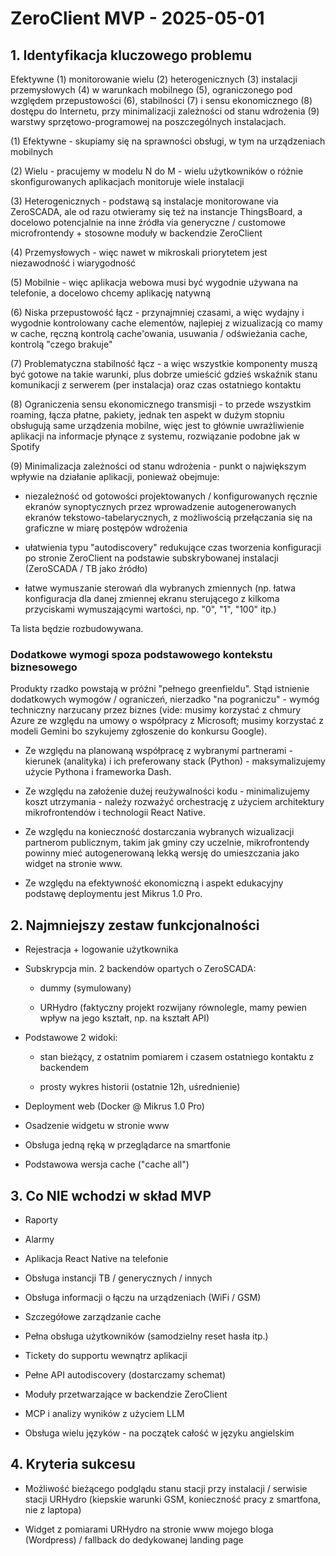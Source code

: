 # ZeroClient MVP - 2025-05-01

## 1. Identyfikacja kluczowego problemu
Efektywne (1) monitorowanie wielu (2) heterogenicznych (3) instalacji przemysłowych (4) w warunkach mobilnego (5), ograniczonego pod względem przepustowości (6), stabilności (7) i sensu ekonomicznego (8) dostępu do Internetu, przy minimalizacji zależności od stanu wdrożenia (9) warstwy sprzętowo-programowej na poszczególnych instalacjach.

(1) Efektywne - skupiamy się na sprawności obsługi, w tym na urządzeniach mobilnych

(2) Wielu - pracujemy w modelu N do M - wielu użytkowników o różnie skonfigurowanych aplikacjach monitoruje wiele instalacji

(3) Heterogenicznych - podstawą są instalacje monitorowane via ZeroSCADA, ale od razu otwieramy się też na instancje ThingsBoard, a docelowo potencjalnie na inne źródła via generyczne / customowe microfrontendy + stosowne moduły w backendzie ZeroClient

(4) Przemysłowych - więc nawet w mikroskali priorytetem jest niezawodność i wiarygodność

(5) Mobilnie - więc aplikacja webowa musi być wygodnie używana na telefonie, a docelowo chcemy aplikację natywną

(6) Niska przepustowość łącz - przynajmniej czasami, a więc wydajny i wygodnie kontrolowany cache elementów, najlepiej z wizualizacją co mamy w cache, ręczną kontrolą cache'owania, usuwania / odświeżania cache, kontrolą "czego brakuje"

(7) Problematyczna stabilność łącz - a więc wszystkie komponenty muszą być gotowe na takie warunki, plus dobrze umieścić gdzieś wskaźnik stanu komunikacji z serwerem (per instalacja) oraz czas ostatniego kontaktu

(8) Ograniczenia sensu ekonomicznego transmisji - to przede wszystkim roaming, łącza płatne, pakiety, jednak ten aspekt w dużym stopniu obsługują same urządzenia mobilne, więc jest to głównie uwrażliwienie aplikacji na informacje płynące z systemu, rozwiązanie podobne jak w Spotify

(9) Minimalizacja zależności od stanu wdrożenia - punkt o największym wpływie na działanie aplikacji, ponieważ obejmuje:

- niezależność od gotowości projektowanych / konfigurowanych ręcznie ekranów synoptycznych przez wprowadzenie autogenerowanych ekranów tekstowo-tabelarycznych, z możliwością przełączania się na graficzne w miarę postępów wdrożenia

- ułatwienia typu "autodiscovery" redukujące czas tworzenia konfiguracji po stronie ZeroClient na podstawie subskrybowanej instalacji (ZeroSCADA / TB jako źródło)

- łatwe wymuszanie sterowań dla wybranych zmiennych (np. łatwa konfiguracja dla danej zmiennej ekranu sterującego z kilkoma przyciskami wymuszającymi wartości, np. "0", "1", "100" itp.)

Ta lista będzie rozbudowywana.

### Dodatkowe wymogi spoza podstawowego kontekstu biznesowego

Produkty rzadko powstają w próźni "pełnego greenfieldu". Stąd istnienie dodatkowych wymogów / ograniczeń, nierzadko "na pograniczu" - wymóg techniczny narzucany przez biznes (vide: musimy korzystać z chmury Azure ze względu na umowy o współpracy z Microsoft; musimy korzystać z modeli Gemini bo szykujemy zgłoszenie do konkursu Google).

- Ze względu na planowaną współpracę z wybranymi partnerami - kierunek (analityka) i ich preferowany stack (Python) - maksymalizujemy użycie Pythona i frameworka Dash.

- Ze względu na założenie dużej reużywalności kodu - minimalizujemy koszt utrzymania - należy rozważyć orchestrację z użyciem architektury mikrofrontendów i technologii React Native.

- Ze względu na konieczność dostarczania wybranych wizualizacji partnerom publicznym, takim jak gminy czy uczelnie, mikrofrontendy powinny mieć autogenerowaną lekką wersję do umieszczania jako widget na stronie www.

- Ze względu na efektywność ekonomiczną i aspekt edukacyjny podstawę deploymentu jest Mikrus 1.0 Pro.

## 2. Najmniejszy zestaw funkcjonalności

- Rejestracja + logowanie użytkownika

- Subskrypcja min. 2 backendów opartych o ZeroSCADA:

    - dummy (symulowany)

    - URHydro (faktyczny projekt rozwijany równolegle, mamy pewien wpływ na jego kształt, np. na kształt API)

- Podstawowe 2 widoki:

    - stan bieżący, z ostatnim pomiarem i czasem ostatniego kontaktu z backendem

    - prosty wykres historii (ostatnie 12h, uśrednienie)

- Deployment web (Docker @ Mikrus 1.0 Pro)

- Osadzenie widgetu w stronie www

- Obsługa jedną ręką w przeglądarce na smartfonie

- Podstawowa wersja cache ("cache all")

## 3. Co NIE wchodzi w skład MVP

- Raporty

- Alarmy

- Aplikacja React Native na telefonie

- Obsługa instancji TB / generycznych / innych

- Obsługa informacji o łączu na urządzeniach (WiFi / GSM)

- Szczegółowe zarządzanie cache

- Pełna obsługa użytkowników (samodzielny reset hasła itp.)

- Tickety do supportu wewnątrz aplikacji

- Pełne API autodiscovery (dostarczamy schemat)

- Moduły przetwarzające w backendzie ZeroClient

- MCP i analizy wyników z użyciem LLM

- Obsługa wielu języków - na początek całość w języku angielskim

## 4. Kryteria sukcesu

- Możliwość bieżącego podglądu stanu stacji przy instalacji / serwisie stacji URHydro (kiepskie warunki GSM, konieczność pracy z smartfona, nie z laptopa)

- Widget z pomiarami URHydro na stronie www mojego bloga (Wordpress) / fallback do dedykowanej landing page


